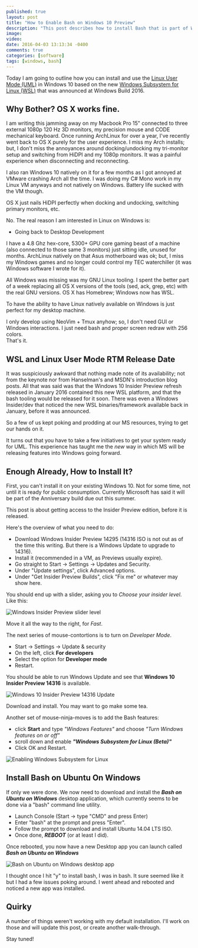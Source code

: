 ```yaml
---
published: true
layout: post
title: "How to Enable Bash on Windows 10 Preview"
description: "This post describes how to install Bash that is part of Windows 10 Preview."
image:
video:
date: 2016-04-03 13:13:34 -0400
comments: true
categories: [software]
tags: [windows, bash]
---
```


Today I am going to outline how you can install and use the [Linux User Mode
(UML)](http://www.hanselman.com/blog/DevelopersCanRunBashShellAndUsermodeUbuntuLinuxBinariesOnWindows10.aspx)
in Windows 10 based on the new [Windows Subsystem for Linux
(WSL)](https://blogs.windows.com/buildingapps/2016/03/30/run-bash-on-ubuntu-on-windows/)
that was announced at Windows Build 2016.

## Why Bother?  OS X works fine.

I am writing this jamming away on my Macbook Pro 15" connected to three external
1080p 120 Hz 3D monitors, my precision mouse and CODE mechanical keyboard.  Once
running ArchLinux for over a year, I've recently went back to OS X purely for
the user experience.  I miss my Arch installs; but, I don't miss the annoyances
around docking/undocking my tri-monitor setup and switching from HiDPI and my
1080p monitors.  It was a painful experience when disconnecting and reconnecting.

I also ran Windows 10 natively on it for a few months as I got annoyed at VMware
crashing Arch all the time.  I was doing my C# Mono work in my Linux VM anyways
and not natively on Windows.  Battery life sucked with the VM though.

OS X just nails HiDPI perfectly when docking and undocking, switching primary
monitors, etc.  

No.  The real reason I am interested in Linux on Windows is:

* Going back to Desktop Development

I have a 4.8 Ghz hex-core, 5300+ GPU core gaming beast of a machine (also
connected to those same 3 monitors) just sitting idle, unused for months.
ArchLinux natively on that Asus motherboard was ok; but, I miss my Windows games
and no longer could control my TEC waterchiller (it was Windows software I wrote
for it).

All Windows was missing was my GNU Linux tooling.  I spent the better part of a
week replacing all OS X versions of the tools (sed, ack, grep, etc) with the
real GNU versions.  OS X has Homebrew; Windows now has WSL.

To have the ability to have Linux natively available on Windows is just perfect
for my desktop machine.

I only develop using NeoVim + Tmux anyhow; so, I don't need GUI or Windows
interactions.  I just need bash and proper screen redraw with 256 colors.  
That's it.

## WSL and Linux User Mode RTM Release Date

It was suspiciously awkward that nothing made note of its availability; not from
the keynote nor from Hanselman's and MSDN's introduction blog posts.  All that
was said was that the Windows 10 Insider Preview refresh released in January
2016 contained this new WSL platform, and that the bash tooling would be
released for it soon.  There was even a Windows Insider/dev that noticed the new
WSL binaries/framework available back in January, before it was announced.

So a few of us kept poking and prodding at our MS resources, trying to get our
hands on it.  

It turns out that you have to take a few initiatives to get your system ready
for UML.  This experience has taught me the *new* way in which MS will be
releasing features into Windows going forward.  

## Enough Already, How to Install It?

First, you can't install it on your existing Windows 10.  Not for some time, not
until it is ready for public consumption.  Currently Microsoft has said it will
be part of the Anniversary build due out this summer.

This post is about getting access to the Insider Preview edition, before it is
released.

Here's the overview of what you need to do:

* Download Windows Insider Preview 14295 (14316 ISO is not out as of the time
  this writing.  But there is a Windows Update to upgrade to 14316).
* Install it (recommended in a VM, as Previews usually expire).
* Go straight to Start -> Settings -> Updates and Security.
* Under "Update settings", click Advanced options.
* Under "Get Insider Preview Builds", click "Fix me" or whatever may show here.

You should end up with a slider, asking you to *Choose your insider level*.
Like this:

![Windows Insider Preview slider level](/blog/images/windows-insider-preview-builds.png)

Move it all the way to the right, for *Fast*.

The next series of mouse-contortions is to turn on *Developer Mode*.

* Start -> Settings -> Update & security
* On the left, click **For developers**
* Select the option for **Developer mode**
* Restart.

You should be able to run Windows Update and see that **Windows 10 Insider Preview 14316** is available.  

![Windows 10 Insider Preview 14316 Update](/blog/images/windows-insider-preview-build-14316.png)

Download and install.  You may want to go make some tea.

Another set of mouse-ninja-moves is to add the Bash features:

* click **Start** and type *"Windows Features"* and choose *"Turn Windows
features on or off"*
* scroll down and enable ***"Windows Subsystem for Linux (Beta)"***
* Click OK and Restart.

![Enabling Windows Subsystem for Linux](/blog/images/windows-subsystem-for-linux-enabling.png)

## Install Bash on Ubuntu On Windows

If only we were done.  We now need to download and install the ***Bash on Ubuntu
on Windows*** desktop application, which currently seems to be done via a "bash"
command line utility.

* Launch Console (Start -> type "CMD" and press Enter)
* Enter "bash" at the prompt and press "Enter".
* Follow the prompt to download and install Ubuntu 14.04 LTS ISO.
* Once done, ***REBOOT*** (or at least I did).

Once rebooted, you now have a new Desktop app you can launch called ***Bash on
Ubuntu on Windows***

![Bash on Ubuntu on Windows desktop app](/blog/images/windows-bash-on-ubuntu-on-windows-subsystem-for-linux.png)

I thought once I hit "y" to install bash, I was in bash.  It sure seemed like it
but I had a few issues poking around.  I went ahead and rebooted and noticed
a new app was installed.  

## Quirky

A number of things weren't working with my default installation.  I'll work on
those and will update this post, or create another walk-through.

Stay tuned!

